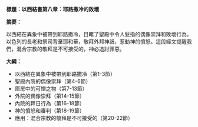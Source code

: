 **標題：以西結書第八章：耶路撒冷的敗壞**

**摘要：**

以西結在異象中被帶到耶路撒冷，目睹了聖殿中令人髮指的偶像崇拜和敗壞行為。以色列的長老和祭司背棄耶和華，敬拜外邦神祇，惹動神的憤怒。這段經文提醒我們，混合宗教的敬拜是不可接受的，神必追討罪惡。

**大綱：**

* 以西結在異象中被帶到耶路撒冷（第1-3節）
* 聖殿內院的偶像崇拜（第4-6節）
* 庫房中的可憎之物（第7-13節）
* 外院的偶像崇拜（第14-15節）
* 內院的拜日行為（第16-18節）
* 神的憤怒和審判（第18-19節）
* 應用：混合宗教的敬拜是不可接受的（第20-22節）
